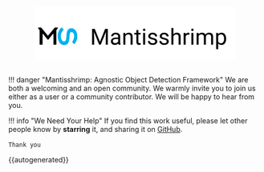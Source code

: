 # <img src="images/row_logo.svg" alt="logo" width="400px" style="display: block; margin-left: auto; margin-right: auto"/>

##

!!! danger "Mantisshrimp: Agnostic Object Detection Framework"
    We are both a welcoming and an open community. 
    We warmly invite you to join us either as a user or a community contributor.
    We will be happy to hear from you.

!!! info "We Need Your Help" 
    If you find this work useful, please let other people know by **starring** it,
    and sharing it on [GitHub](https://github.com/lgvaz/Mantisshrimp).

    Thank you
    
{{autogenerated}}
